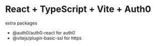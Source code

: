 # React + TypeScript + Vite + Auth0

extra packages
- @auth0/auth0-react for auth0
- @vitejs/plugin-basic-ssl for https
